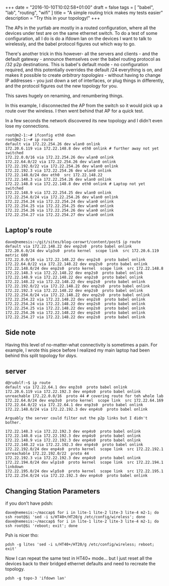 +++
date = "2016-10-10T10:02:58+01:00"
draft = false
tags = [ "babel", "lab", "routing", "wifi" ]
title = "A simple routing trick makes my tests easier"
description = "Try this in your topology!"
+++

The APs in the yurtlab are mostly in a routed configuration, where all
the devices under test are on the same ethernet switch. To do a test
of some configuration, all I do is do a ifdown lan on the devices I
want to talk to wirelessly, and the babel protocol figures out which
way to go.

There's another trick in this however- all the servers and clients -
and the default gateway - announce themselves over the babel routing
protocol as /32 p2p destinations. This is babel's default mode - no
configuration required, and this potentially overrides the default /24
everything is on, and makes it possible to create *arbitrary
topologies* - without having to change IP addresses - you just down a
set of interfaces, or plug things in differently, and the protocol
figures out the new topology for you.

This saves hugely on renaming, and renumbering things.

In this example, I disconnected the AP from the switch so it would
pick up a route over the wireless. I then went behind that AP for a quick
test.

In a few seconds the network discovered its new topology and I didn't
even lose my connections.

````
root@m2-1:~# ifconfig eth0 down
root@m2-1:~# ip route
default via 172.22.254.26 dev wlan0 onlink 
172.20.6.119 via 172.22.148.8 dev eth0 onlink # further away not yet switched
172.22.0.0/16 via 172.22.254.26 dev wlan0 onlink 
172.22.64.0/22 via 172.22.254.26 dev wlan0 onlink 
172.22.192.0/22 via 172.22.254.26 dev wlan0 onlink 
172.22.192.3 via 172.22.254.26 dev wlan0 onlink 
172.22.148.0/24 dev eth0  src 172.22.148.22 
172.22.148.3 via 172.22.254.26 dev wlan0 onlink 
172.22.148.8 via 172.22.148.8 dev eth0 onlink # Laptop not yet switched
172.22.148.9 via 172.22.254.25 dev wlan0 onlink 
172.22.254.0/24 via 172.22.254.26 dev wlan0 onlink 
172.22.254.24 via 172.22.254.24 dev wlan0 onlink 
172.22.254.25 via 172.22.254.25 dev wlan0 onlink 
172.22.254.26 via 172.22.254.26 dev wlan0 onlink 
172.22.254.27 via 172.22.254.27 dev wlan0 onlink 

````

## Laptop's route

````
dave@nemesis:~/git/sites/blog-cerowrt/content/post$ ip route
default via 172.22.148.22 dev enp2s0  proto babel onlink 
172.20.6.0/24 dev wlp3s0  proto kernel  scope link  src 172.20.6.119  metric 600 
172.22.0.0/16 via 172.22.148.22 dev enp2s0  proto babel onlink 
172.22.64.0/22 via 172.22.148.22 dev enp2s0  proto babel onlink 
172.22.148.0/24 dev enp2s0  proto kernel  scope link  src 172.22.148.8 
172.22.148.3 via 172.22.148.22 dev enp2s0  proto babel onlink 
172.22.148.9 via 172.22.148.22 dev enp2s0  proto babel onlink 
172.22.148.22 via 172.22.148.22 dev enp2s0  proto babel onlink 
172.22.192.0/22 via 172.22.148.22 dev enp2s0  proto babel onlink 
172.22.192.3 via 172.22.148.22 dev enp2s0  proto babel onlink 
172.22.254.0/24 via 172.22.148.22 dev enp2s0  proto babel onlink 
172.22.254.22 via 172.22.148.22 dev enp2s0  proto babel onlink 
172.22.254.24 via 172.22.148.22 dev enp2s0  proto babel onlink 
172.22.254.25 via 172.22.148.22 dev enp2s0  proto babel onlink 
172.22.254.26 via 172.22.148.22 dev enp2s0  proto babel onlink 
172.22.254.27 via 172.22.148.22 dev enp2s0  proto babel onlink 
````

## Side note

Having this level of no-matter-what connectivity is sometimes a pain.
For example, I wrote this piece before I realized my main laptop had
been behind this split topology for *days*.

## server

````
d@rudolf:~$ ip route
default via 172.22.64.1 dev enp3s0  proto babel onlink 
172.20.6.119 via 172.22.192.3 dev enp4s0  proto babel onlink 
unreachable 172.22.0.0/16  proto 44 # covering route for teh whole lab
172.22.64.0/24 dev enp3s0  proto kernel  scope link  src 172.22.64.169 
172.22.64.0/22 via 172.22.64.1 dev enp3s0  proto babel onlink 
172.22.148.0/24 via 172.22.192.3 dev enp4s0  proto babel onlink 

Arguably the server could filter out the p2p links but I didn't bother.

172.22.148.3 via 172.22.192.3 dev enp4s0  proto babel onlink 
172.22.148.8 via 172.22.192.3 dev enp4s0  proto babel onlink 
172.22.148.9 via 172.22.192.3 dev enp4s0  proto babel onlink 
172.22.148.22 via 172.22.192.3 dev enp4s0  proto babel onlink 
172.22.192.0/24 dev enp4s0  proto kernel  scope link  src 172.22.192.1 
unreachable 172.22.192.0/22  proto 44 
172.22.192.3 via 172.22.192.3 dev enp4s0  proto babel onlink 
172.22.194.0/24 dev wlp1s0  proto kernel  scope link  src 172.22.194.1 linkdown 
172.22.195.0/24 dev wlp5s0  proto kernel  scope link  src 172.22.195.1 
172.22.254.0/24 via 172.22.192.3 dev enp4s0  proto babel onlink

````

## Changing Station Parameters

if you don't have pdsh:

````
dave@nemesis:~/maccap$ for i in lite-1 lite-2 lite-3 lite-4 m2-1; do ssh root@$i 'sed -i s/HT40+/HT20/g /etc/config/wireless'; done
dave@nemesis:~/maccap$ for i in lite-1 lite-2 lite-3 lite-4 m2-1; do ssh root@$i 'reboot; exit'; done
````

Psh is nicer tho:

````
pdsh -g lites 'sed -i s/HT40+/HT20/g /etc/config/wireless; reboot; exit'
````

Now I can repeat the same test in HT40+ mode... but I just reset all the
devices back to their bridged ethernet defaults and need to recreate
the topology.

````
pdsh -g topo-3 'ifdown lan'
````

